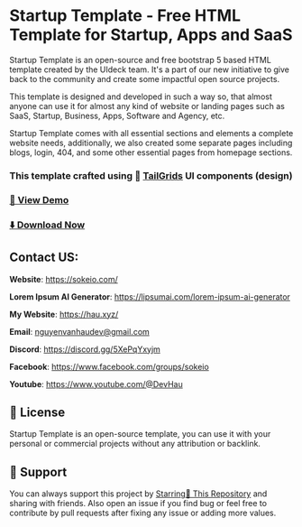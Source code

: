 # Startup Template - Free HTML Template for Startup, Apps and SaaS

Startup Template is an open-source and free bootstrap 5 based HTML template created by the UIdeck team. It's a part of our new initiative to give back to the community and create some impactful open source projects.

This template is designed and developed in such a way so, that almost anyone can use it for almost any kind of website or landing pages such as SaaS, Startup, Business, Apps, Software and Agency, etc.

Startup Template comes with all essential sections and elements a complete website needs, additionally, we also created some separate pages including blogs, login, 404, and some other essential pages from homepage sections.

### This template crafted using 🥞 [TailGrids](https://tailgrids.com/) UI components (design)


### [🚀 View Demo](https://startup.hau.xyz/)

### [⬇️ Download Now](https://github.com/devhau/startup-template)

## Contact US:

**Website**: https://sokeio.com/

**Lorem Ipsum AI Generator**: https://lipsumai.com/lorem-ipsum-ai-generator

**My Website**: https://hau.xyz/

**Email**: nguyenvanhaudev@gmail.com

**Discord**: https://discord.gg/5XePqYxyjm

**Facebook**: https://www.facebook.com/groups/sokeio

**Youtube**: https://www.youtube.com/@DevHau

## 📃 License
Startup Template is an open-source template, you can use it with your personal or commercial projects without any attribution or backlink.

## 💙 Support
You can always support this project by [Starring🌟 This Repository](https://github.com/devhau/startup-template) 
and sharing with friends. Also open an issue if you find bug or feel free to contribute by pull requests after fixing any issue or adding more values.
